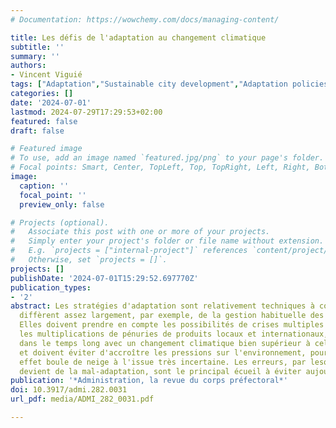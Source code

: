 ```yaml
---
# Documentation: https://wowchemy.com/docs/managing-content/

title: Les défis de l'adaptation au changement climatique
subtitle: ''
summary: ''
authors:
- Vincent Viguié
tags: ["Adaptation","Sustainable city development","Adaptation policies"]
categories: []
date: '2024-07-01'
lastmod: 2024-07-29T17:29:53+02:00
featured: false
draft: false

# Featured image
# To use, add an image named `featured.jpg/png` to your page's folder.
# Focal points: Smart, Center, TopLeft, Top, TopRight, Left, Right, BottomLeft, Bottom, BottomRight.
image:
  caption: ''
  focal_point: ''
  preview_only: false

# Projects (optional).
#   Associate this post with one or more of your projects.
#   Simply enter your project's folder or file name without extension.
#   E.g. `projects = ["internal-project"]` references `content/project/deep-learning/index.md`.
#   Otherwise, set `projects = []`.
projects: []
publishDate: '2024-07-01T15:29:52.697770Z'
publication_types:
- '2'
abstract: Les stratégies d'adaptation sont relativement techniques à concevoir et
  diffèrent assez largement, par exemple, de la gestion habituelle des risques naturels.
  Elles doivent prendre en compte les possibilités de crises multiples et simultanées,
  les multiplications de pénuries de produits locaux et internationaux, se projeter
  dans le temps long avec un changement climatique bien supérieur à celui vécu aujourd'hui,
  et doivent éviter d'accroître les pressions sur l'environnement, pour éviter un
  effet boule de neige à l'issue très incertaine. Les erreurs, par lesquelles l'adaptation
  devient de la mal-adaptation, sont le principal écueil à éviter aujourd'hui.
publication: '*Administration, la revue du corps préfectoral*'
doi: 10.3917/admi.282.0031
url_pdf: media/ADMI_282_0031.pdf

---
```


